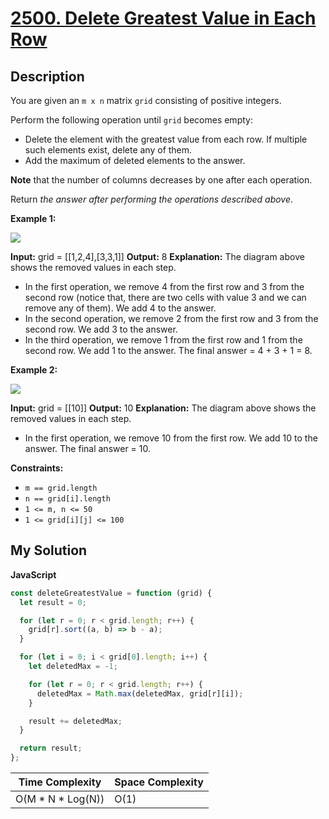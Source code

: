 # [2500. Delete Greatest Value in Each Row](https://leetcode.com/problems/delete-greatest-value-in-each-row)

## Description

You are given an `m x n` matrix `grid` consisting of positive integers.

Perform the following operation until `grid` becomes empty:

- Delete the element with the greatest value from each row. If multiple such elements exist, delete any of them.
- Add the maximum of deleted elements to the answer.

**Note** that the number of columns decreases by one after each operation.

Return _the answer after performing the operations described above_.

**Example 1:**

![](https://assets.leetcode.com/uploads/2022/10/19/q1ex1.jpg)

**Input:** grid = \[\[1,2,4\],\[3,3,1\]\]
**Output:** 8
**Explanation:** The diagram above shows the removed values in each step.

- In the first operation, we remove 4 from the first row and 3 from the second row (notice that, there are two cells with value 3 and we can remove any of them). We add 4 to the answer.
- In the second operation, we remove 2 from the first row and 3 from the second row. We add 3 to the answer.
- In the third operation, we remove 1 from the first row and 1 from the second row. We add 1 to the answer.
  The final answer = 4 + 3 + 1 = 8.

**Example 2:**

![](https://assets.leetcode.com/uploads/2022/10/19/q1ex2.jpg)

**Input:** grid = \[\[10\]\]
**Output:** 10
**Explanation:** The diagram above shows the removed values in each step.

- In the first operation, we remove 10 from the first row. We add 10 to the answer.
  The final answer = 10.

**Constraints:**

- `m == grid.length`
- `n == grid[i].length`
- `1 <= m, n <= 50`
- `1 <= grid[i][j] <= 100`

## My Solution

**JavaScript**

```js
const deleteGreatestValue = function (grid) {
  let result = 0;

  for (let r = 0; r < grid.length; r++) {
    grid[r].sort((a, b) => b - a);
  }

  for (let i = 0; i < grid[0].length; i++) {
    let deletedMax = -1;

    for (let r = 0; r < grid.length; r++) {
      deletedMax = Math.max(deletedMax, grid[r][i]);
    }

    result += deletedMax;
  }

  return result;
};
```

| Time Complexity     | Space Complexity |
| ------------------- | ---------------- |
| O(M \* N \* Log(N)) | O(1)             |
